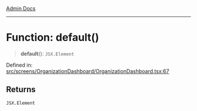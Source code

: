 [Admin Docs](/)

***

# Function: default()

> **default**(): `JSX.Element`

Defined in: [src/screens/OrganizationDashboard/OrganizationDashboard.tsx:67](https://github.com/PalisadoesFoundation/talawa-admin/blob/main/src/screens/OrganizationDashboard/OrganizationDashboard.tsx#L67)

## Returns

`JSX.Element`
